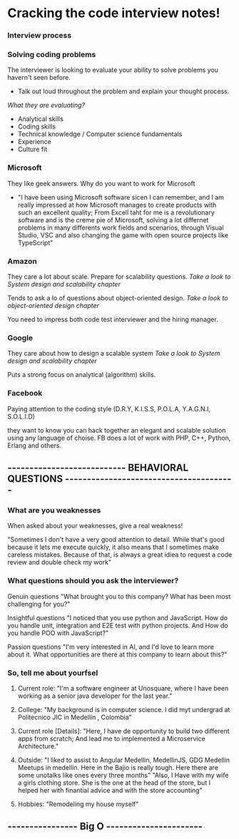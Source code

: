 # Cracking the code interview notes!

### Interview process

### Solving coding problems

The interviewer is looking to evaluate your ability to solve problems you havern't seen before.

-   Talk out loud throughout the problem and explain your thought process.

_What they are evaluating?_

-   Analytical skills
-   Coding skills
-   Technical knowledge / Computer science fundamentals
-   Experience
-   Culture fit

### Microsoft

They like geek answers.
Why do you want to work for Microsoft

-   "I have been using Microsoft software sicen I can remember, and I am really impressed at how Microsoft manages to create products with such an excellent quality; From Excell taht for me is a revolutionary software and is the creme pie of Microsoft, solving a lot differnet problems in many differents work fields and scenarios, through Visual Studio, VSC and also changing the game with open source projects like TypeScript"

### Amazon

They care a lot about scale. Prepare for scalability questions.
_Take a look to System design and scalability chapter_

Tends to ask a lo of questions about object-oriented design.
_Take a look to object-oriented design chapter_

You need to impress both code test interviewer and the hiring manager.

### Google

They care about how to design a scalable system
_Take a look to System design and scalability chapter_

Puts a strong focus on analytical (algorithm) skills.

### Facebook

Paying attention to the coding style (D.R.Y, K.I.S.S, P.O.L.A, Y.A.G.N.I, S.O.L.I.D)

they want to know you can hack together an elegant and scalable solution using any language of choise.
FB does a lot of work with PHP, C++, Python, Erlang and others.

## --------------------------- BEHAVIORAL QUESTIONS ---------------------------------------

### What are you weaknesses

When asked about your weaknesses, give a real weakness!

"Sometimes I don't have a very good attention to detail. While that's good because it lets me execute quickly, it also means that I sometimes make careless mistakes. Because of that, is always a great idiea to request a code review and double check my work"

### What questions should you ask the interviewer?

Genuin questions
"What brought you to this company? What has been most challenging for you?"

Insightful questions
"I noticed that you use python and JavaScript. How do you handle unit, integration and E2E test with python projects. And How do you handle POO with JavaScript?"

Passion questions
"I'm very interested in AI, and I'd love to learn more about it. What opportunities are there at this company to learn about this?"

### So, tell me about yourfsel

1. Current role: "I'm a software engineer at Unosquare, where I have been working as a senior java developer for the last year."

2. College: "My background is in computer science. I did myt undergrad at Politecnico JIC in Medellín , Colombia"

3. Current role [Details]: "Here, I have de opportunity to build two different apps from scratch; And lead me to implemented a Microservice Architecture."

4. Outside: "I liked to assist to Angular Medellin, MedellinJS, GDG Medellin Meetups in medellin. Here in the Bajio is really tough. Here there are some unotalks like ones every three months"
   "Also, I Have with my wife a girls clothing store. She is the one at the head of the store, but I helped her with finantial advice and with the store accounting"

5. Hobbies: "Remodeling my house myself"

## ---------------- Big O ----------------------
